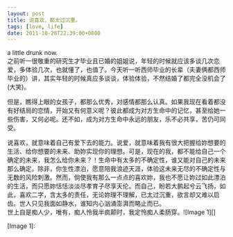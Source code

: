 ```yaml
---
layout: post
title: 说喜欢，都太过沉重。
tags: [love, life]
date: 2011-10-28T22:39:00+0800
---
```


a little drunk now.  
之前听一很敬重的研究生才毕业且已婚的姐姐说，年轻的时候就应该多谈几次恋爱，多体验几次，也就懂了，也值了。今天听一听西师毕业的长辈（夫妻俩都西师毕业的）讲，其实年轻的时候真应多谈谈，体验体验，不然结婚了都完全没机会了(大笑)。  
  
但是，瞧得上眼的女孩子，都那么优秀，对感情都那么认真。如果我现在看着都没有好结局的恋情，开始又有何意义呢？彼此都成为对方生命中的记忆，甚至给她一些伤害，又何必呢。还不如，成为对方生命中永远的朋友，乐不必共享，苦仍可同受。  
  
说喜欢，就意味着自己有爱下去的能力。说爱，就意味着我有很大把握给妳想要的生活、给你想要的未来、助妳实现你的理想。可是，现在的我，都不能给自己一个确定的未来，我怎么给你未来？！生命中有太多的不确定性，谁又能对自己的未来那么确定。除非，你生性漂泊，愿意陪我浪迹天涯，体验这未来无尽的不确定性与无数的风险刺激。然而，倘使我有那么一点点的喜欢妳，我也不愿让妳过如此漂泊的生活，而只愿妳恬恬淡淡尽孝育子尽享天伦。而自己，盼若大鹏起兮云飞扬，如此，喜欢二字，含太多的责任，无论妳理不理解，已太过沉重，欲言却又难以启齿。世人只见我面如静水，谁知内心汹涌澎湃而略止而已。  
世上自是痴人少，唯有，痴人怜我半疯颠时，我定怜痴人柔肠穿。![Image 1][]


[Image 1]: 